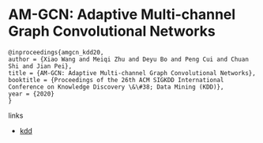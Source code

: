 # AM-GCN: Adaptive Multi-channel Graph Convolutional Networks

```
@inproceedings{amgcn_kdd20,
author = {Xiao Wang and Meiqi Zhu and Deyu Bo and Peng Cui and Chuan Shi and Jian Pei},
title = {AM-GCN: Adaptive Multi-channel Graph Convolutional Networks},
booktitle = {Proceedings of the 26th ACM SIGKDD International Conference on Knowledge Discovery \&\#38; Data Mining (KDD)},
year = {2020}
}
```

links
- [kdd](https://www.kdd.org/kdd2020/accepted-papers/view/am-gcn-adaptive-multi-channel-graph-convolutional-networks)

